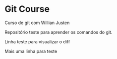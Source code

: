 # Git Course #

Curso de git com Willian Justen

Repositório teste para aprender os comandos do git.

Linha teste para visualizar o diff

Mais uma linha para teste